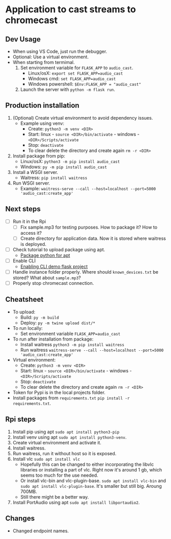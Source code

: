 # Application to cast streams to chromecast

## Dev Usage

- When using VS Code, just run the debugger.
- Optional: Use a virtual environment.
- When starting from termimal.
  1. Set environment variable for `FLASK_APP` to `audio_cast`.
     - Linux/osX: `export set FLASK_APP=audio_cast`
     - Windows cmd: `set FLASK_APP=audio_cast`
     - Windows powershell: `$Env:FLASK_APP = "audio_cast"`
  2. Launch the server with `python -m flask run`.

## Production installation

1. (Optional) Create virtual environment to avoid dependency issues.
   - Example using venv:
     - Create: `python3 -m venv <DIR>`
     - Start: linux - `source <DIR>/bin/activate` - windows - `<DIR>/Scripts/activate`
     - Stop: `deactivate`
     - To clear delete the directory and create again `rm -r <DIR>`
2. Install package from pip:
   - Linux/osX: `python3 -m pip install audio_cast`
   - Windows: `py -m pip install audio_cast`
3. Install a WSGI server.
   - Waitress: `pip install waitress`
4. Run WSGI server.
   - Example: `waitress-serve --call --host=localhost --port=5000 'audio_cast:create_app'`

## Next steps

- [ ] Run it in the Rpi
  - [ ] Fix sample.mp3 for testing purposes. How to package it? How to access it?
  - [ ] Create directory for application data. Now it is stored where waitress is deployed.
- [ ] Check tutorial to upload package using apt.
  - [Package python for apt](https://monadical.com/posts/how-to-package-python-for-apt-deb.html)
- [ ] Enable CLI
  - [Enabling CLI demo flask project](https://flask.palletsprojects.com/en/2.0.x/cli/)
- [ ] Handle instance folder properly. Where should `known_devices.txt` be stored? What about `sample.mp3`?
- [ ] Properly stop chromecast connection.

## Cheatsheet

- To upload:
  - Build: `py -m build`
  - Deploy: `py -m twine upload dist/*`
- To run locally:
  - Set environment variable `FLASK_APP=audio_cast`
- To run after installation from package:
  - Install waitress `python3 -m pip install waitress`
  - Run waitress `waitress-serve --call --host=localhost --port=5000 'audio_cast:create_app'`
- Virtual environment:
  - Create: `python3 -m venv <DIR>`
  - Start: linux - `source <DIR>/bin/activate` - windows - `<DIR>/Scripts/activate`
  - Stop: `deactivate`
  - To clear delete the directory and create again `rm -r <DIR>`
- Token for Pypi is in the local projects folder.
- Install packages from `requirements.txt` `pip install -r requirements.txt`.

## Rpi steps

1. Install pip using apt `sudo apt install python3-pip`
2. Install venv using apt `sudo apt install python3-venv`.
3. Create virtual environment and activate it.
4. Install waitress.
5. Run waitress, run it without host so it is exposed.
6. Install vlc `sudo apt install vlc`
   - Hopefully this can be changed to either incorporating the libvlc libraries or installing a part of vlc. Right now it's around 1 gb, which seems too much for the use needed.
   - Or install vlc-bin and vlc-plugin-base. `sudo apt install vlc-bin` and `sudo apt install vlc-plugin-base`. It's smaller but still big. Aroung 700MB.
   - Still there might be a better way.
7. Install PortAudio using apt `sudo apt install libportaudio2`.

## Changes

- Changed endpoint names.
